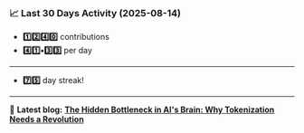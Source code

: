 <!--START_STATS-->
### 📈 Last 30 Days Activity (2025-08-14)  
- **1️⃣2️⃣4️⃣0️⃣** contributions  
- **4️⃣1️⃣•3️⃣3️⃣** per day
---
- **7️⃣5️⃣** day streak!
---
📝 **Latest blog:** [**The Hidden Bottleneck in AI's Brain: Why Tokenization Needs a Revolution**](https://andriak.com/blog/tokenization-revolution)
<!--END_STATS-->
